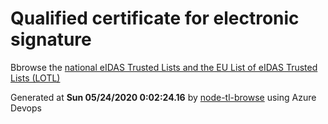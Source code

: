 # Qualified certificate for electronic signature 
 Bbrowse the [national eIDAS Trusted Lists and the EU List of eIDAS Trusted Lists (LOTL)](https://webgate.ec.europa.eu/tl-browser/#/) 
 
 
Generated at **Sun 05/24/2020  0:02:24.16** by [node-tl-browse](https://github.com/ymedlop/node-tl-browser) using Azure Devops 
